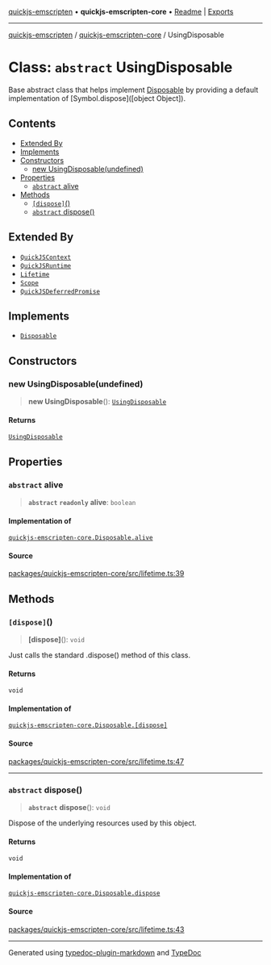 [quickjs-emscripten](../../packages.md) • **quickjs-emscripten-core** • [Readme](../README.md) \| [Exports](../exports.md)

***

[quickjs-emscripten](../../packages.md) / [quickjs-emscripten-core](../exports.md) / UsingDisposable

# Class: `abstract` UsingDisposable

Base abstract class that helps implement [Disposable](../interfaces/Disposable.md) by providing a default implementation of [Symbol.dispose]([object Object]).

## Contents

- [Extended By](UsingDisposable.md#extended-by)
- [Implements](UsingDisposable.md#implements)
- [Constructors](UsingDisposable.md#constructors)
  - [new UsingDisposable(undefined)](UsingDisposable.md#new-usingdisposableundefined)
- [Properties](UsingDisposable.md#properties)
  - [`abstract` alive](UsingDisposable.md#abstract-alive)
- [Methods](UsingDisposable.md#methods)
  - [`[dispose]`()](UsingDisposable.md#dispose)
  - [`abstract` dispose()](UsingDisposable.md#abstract-dispose)

## Extended By

- [`QuickJSContext`](QuickJSContext.md)
- [`QuickJSRuntime`](QuickJSRuntime.md)
- [`Lifetime`](Lifetime.md)
- [`Scope`](Scope.md)
- [`QuickJSDeferredPromise`](QuickJSDeferredPromise.md)

## Implements

- [`Disposable`](../interfaces/Disposable.md)

## Constructors

### new UsingDisposable(undefined)

> **new UsingDisposable**(): [`UsingDisposable`](UsingDisposable.md)

#### Returns

[`UsingDisposable`](UsingDisposable.md)

## Properties

### `abstract` alive

> **`abstract`** **`readonly`** **alive**: `boolean`

#### Implementation of

[`quickjs-emscripten-core.Disposable.alive`](../interfaces/Disposable.md#alive)

#### Source

[packages/quickjs-emscripten-core/src/lifetime.ts:39](https://github.com/justjake/quickjs-emscripten/blob/main/packages/quickjs-emscripten-core/src/lifetime.ts#L39)

## Methods

### `[dispose]`()

> **[dispose]**(): `void`

Just calls the standard .dispose() method of this class.

#### Returns

`void`

#### Implementation of

[`quickjs-emscripten-core.Disposable.[dispose]`](../interfaces/Disposable.md#dispose)

#### Source

[packages/quickjs-emscripten-core/src/lifetime.ts:47](https://github.com/justjake/quickjs-emscripten/blob/main/packages/quickjs-emscripten-core/src/lifetime.ts#L47)

***

### `abstract` dispose()

> **`abstract`** **dispose**(): `void`

Dispose of the underlying resources used by this object.

#### Returns

`void`

#### Implementation of

[`quickjs-emscripten-core.Disposable.dispose`](../interfaces/Disposable.md#dispose-1)

#### Source

[packages/quickjs-emscripten-core/src/lifetime.ts:43](https://github.com/justjake/quickjs-emscripten/blob/main/packages/quickjs-emscripten-core/src/lifetime.ts#L43)

***

Generated using [typedoc-plugin-markdown](https://www.npmjs.com/package/typedoc-plugin-markdown) and [TypeDoc](https://typedoc.org/)
